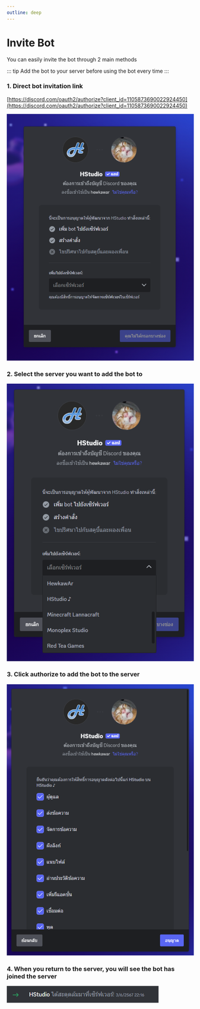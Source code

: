 ```yaml
---
outline: deep
---
```


# Invite Bot

You can easily invite the bot through 2 main methods

::: tip
Add the bot to your server before using the bot every time
:::

### 1. Direct bot invitation link

[https://discord.com/oauth2/authorize?client_id=1105873690022924450](https://discord.com/oauth2/authorize?client_id=1105873690022924450)

![Direct bot invitation link](../assets/invite-bot-1.png)

### 2. Select the server you want to add the bot to

![Select the server you want to add the bot to](../assets/invite-bot-2.png)

### 3. Click authorize to add the bot to the server

![Authorize the bot to enter the server](../assets/invite-bot-3.png)

### 4. When you return to the server, you will see the bot has joined the server

![When you return to the server, you will see the bot has joined the server](../assets/invite-bot-4.png)